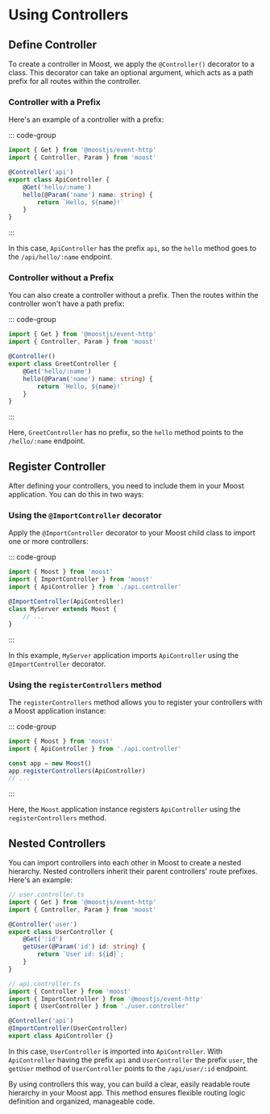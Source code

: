 # Using Controllers

## Define Controller

To create a controller in Moost, we apply the `@Controller()` decorator to a class. This decorator can take an optional argument, which acts as a path prefix for all routes within the controller. 

### Controller with a Prefix

Here's an example of a controller with a prefix:

::: code-group
```ts [api.controller.ts]
import { Get } from '@moostjs/event-http'
import { Controller, Param } from 'moost'

@Controller('api') 
export class ApiController {
    @Get('hello/:name')
    hello(@Param('name') name: string) {
        return `Hello, ${name}!`
    }
}
```
:::

In this case, `ApiController` has the prefix `api`, so the `hello` method goes to the `/api/hello/:name` endpoint.

### Controller without a Prefix

You can also create a controller without a prefix. Then the routes within the controller won't have a path prefix:

::: code-group
```ts [greet.controller.ts]
import { Get } from '@moostjs/event-http'
import { Controller, Param } from 'moost'

@Controller()  
export class GreetController {
    @Get('hello/:name')
    hello(@Param('name') name: string) {
        return `Hello, ${name}!`
    }
}
```
:::

Here, `GreetController` has no prefix, so the `hello` method points to the `/hello/:name` endpoint.

## Register Controller

After defining your controllers, you need to include them in your Moost application. You can do this in two ways:

### Using the `@ImportController` decorator

Apply the `@ImportController` decorator to your Moost child class to import one or more controllers:

::: code-group
```ts [main.ts]
import { Moost } from 'moost'
import { ImportController } from 'moost'
import { ApiController } from './api.controller'

@ImportController(ApiController)   
class MyServer extends Moost {
    // ...
}
```
:::

In this example, `MyServer` application imports `ApiController` using the `@ImportController` decorator.

### Using the `registerControllers` method

The `registerControllers` method allows you to register your controllers with a Moost application instance:

::: code-group
```ts [server.ts]
import { Moost } from 'moost'
import { ApiController } from './api.controller'

const app = new Moost()
app.registerControllers(ApiController) 
// ...
```
:::

Here, the `Moost` application instance registers `ApiController` using the `registerControllers` method.

## Nested Controllers

You can import controllers into each other in Moost to create a nested hierarchy. Nested controllers inherit their parent controllers' route prefixes. Here's an example:

```ts
// user.controller.ts
import { Get } from '@moostjs/event-http'
import { Controller, Param } from 'moost'

@Controller('user')   
export class UserController {
    @Get(':id')
    getUser(@Param('id') id: string) {
        return `User id: ${id}`;
    }
}

// api.controller.ts
import { Controller } from 'moost'
import { ImportController } from '@moostjs/event-http'
import { UserController } from './user.controller'

@Controller('api') 
@ImportController(UserController) 
export class ApiController {}
```

In this case, `UserController` is imported into `ApiController`. With `ApiController` having the prefix `api` and `UserController` the prefix `user`, the `getUser` method of `UserController` points to the `/api/user/:id` endpoint.

By using controllers this way, you can build a clear, easily readable route hierarchy in your Moost app. This method ensures flexible routing logic definition and organized, manageable code.
